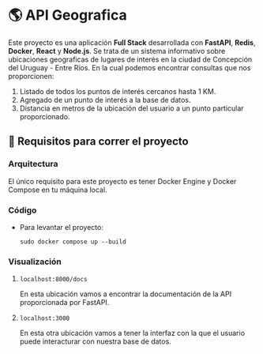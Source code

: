 # 🌎 API Geografica

Este proyecto es una aplicación **Full Stack** desarrollada con **FastAPI**, **Redis**, **Docker**, **React** y **Node.js**. 
Se trata de un sistema informativo sobre ubicaciones geograficas de lugares de interés en la ciudad de Concepción del Uruguay - Entre Ríos. En la cual podemos encontrar consultas que nos proporcionen:
1. Listado de todos los puntos de interés cercanos hasta 1 KM.
2. Agregado de un punto de interés a la base de datos.
3. Distancia en metros de la ubicación del usuario a un punto particular proporcionado.

## 🧪 Requisitos para correr el proyecto

### Arquitectura

El único requisito para este proyecto es tener Docker Engine y Docker Compose en tu máquina local.

### Código

- Para levantar el proyecto:
  
  `sudo docker compose up --build`

### Visualización

1. `localhost:8000/docs`
   
   En esta ubicación vamos a encontrar la documentación de la API proporcionada por FastAPI.
   
3. `localhost:3000`
   
   En esta otra ubicación vamos a tener la interfaz con la que el usuario puede interacturar con nuestra base de datos.
